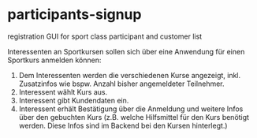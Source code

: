 # participants-signup
registration GUI for sport class participant and customer list

Interessenten an Sportkursen sollen sich über eine Anwendung für einen Sportkurs anmelden können:
1.	Dem Interessenten werden die verschiedenen Kurse angezeigt, inkl. Zusatzinfos wie bspw. Anzahl bisher angemeldeter Teilnehmer.
2.	Interessent wählt Kurs aus.
3.	Interessent gibt Kundendaten ein.
4.	Interessent erhält Bestätigung über die Anmeldung und weitere Infos über den gebuchten Kurs (z.B. welche Hilfsmittel für den Kurs benötigt werden. Diese Infos sind im Backend bei den Kursen hinterlegt.)
